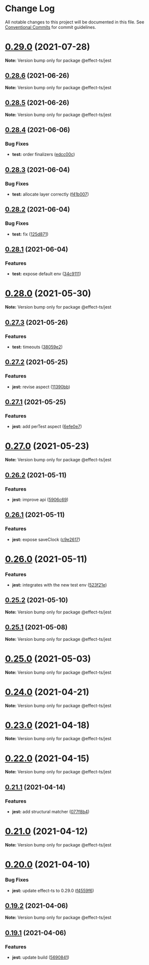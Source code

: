 # Change Log

All notable changes to this project will be documented in this file.
See [Conventional Commits](https://conventionalcommits.org) for commit guidelines.

# [0.29.0](https://github.com/Effect-TS/jest/compare/@effect-ts/jest@0.28.6...@effect-ts/jest@0.29.0) (2021-07-28)

**Note:** Version bump only for package @effect-ts/jest





## [0.28.6](https://github.com/Effect-TS/jest/compare/@effect-ts/jest@0.28.5...@effect-ts/jest@0.28.6) (2021-06-26)

**Note:** Version bump only for package @effect-ts/jest





## [0.28.5](https://github.com/Effect-TS/jest/compare/@effect-ts/jest@0.28.4...@effect-ts/jest@0.28.5) (2021-06-26)

**Note:** Version bump only for package @effect-ts/jest





## [0.28.4](https://github.com/Effect-TS/jest/compare/@effect-ts/jest@0.28.3...@effect-ts/jest@0.28.4) (2021-06-06)


### Bug Fixes

* **test:** order finalizers ([edcc00c](https://github.com/Effect-TS/jest/commit/edcc00c7ba12d113127142f635ca7cd291998787))





## [0.28.3](https://github.com/Effect-TS/jest/compare/@effect-ts/jest@0.28.2...@effect-ts/jest@0.28.3) (2021-06-04)


### Bug Fixes

* **test:** allocate layer correctly ([f41b007](https://github.com/Effect-TS/jest/commit/f41b0073c55bd58fafdd781620407c1c00b9212c))





## [0.28.2](https://github.com/Effect-TS/jest/compare/@effect-ts/jest@0.28.1...@effect-ts/jest@0.28.2) (2021-06-04)


### Bug Fixes

* **test:** fix ([125d871](https://github.com/Effect-TS/jest/commit/125d8711ab06b8d449f3fecad967fcf444303c43))





## [0.28.1](https://github.com/Effect-TS/jest/compare/@effect-ts/jest@0.28.0...@effect-ts/jest@0.28.1) (2021-06-04)


### Features

* **test:** expose default env ([34c9111](https://github.com/Effect-TS/jest/commit/34c911151f8f7fb1625343874a66395b3a749732))





# [0.28.0](https://github.com/Effect-TS/jest/compare/@effect-ts/jest@0.27.3...@effect-ts/jest@0.28.0) (2021-05-30)

**Note:** Version bump only for package @effect-ts/jest





## [0.27.3](https://github.com/Effect-TS/jest/compare/@effect-ts/jest@0.27.2...@effect-ts/jest@0.27.3) (2021-05-26)


### Features

* **test:** timeouts ([38059e2](https://github.com/Effect-TS/jest/commit/38059e238ff559c9d373a2815483de5dc5d0e780))





## [0.27.2](https://github.com/Effect-TS/jest/compare/@effect-ts/jest@0.27.1...@effect-ts/jest@0.27.2) (2021-05-25)


### Features

* **jest:** revise aspect ([11390bb](https://github.com/Effect-TS/jest/commit/11390bb7ff72007efd7bb20fe7891a1844146abf))





## [0.27.1](https://github.com/Effect-TS/jest/compare/@effect-ts/jest@0.27.0...@effect-ts/jest@0.27.1) (2021-05-25)


### Features

* **jest:** add perTest aspect ([6efe0e7](https://github.com/Effect-TS/jest/commit/6efe0e741b90ef6572bce9db64b5d439ce3592d9))





# [0.27.0](https://github.com/Effect-TS/jest/compare/@effect-ts/jest@0.26.2...@effect-ts/jest@0.27.0) (2021-05-23)

**Note:** Version bump only for package @effect-ts/jest





## [0.26.2](https://github.com/Effect-TS/jest/compare/@effect-ts/jest@0.26.1...@effect-ts/jest@0.26.2) (2021-05-11)


### Features

* **jest:** improve api ([5906c69](https://github.com/Effect-TS/jest/commit/5906c696083985bb9c37e067c5b23424e154d166))





## [0.26.1](https://github.com/Effect-TS/jest/compare/@effect-ts/jest@0.26.0...@effect-ts/jest@0.26.1) (2021-05-11)


### Features

* **jest:** expose saveClock ([c9e2617](https://github.com/Effect-TS/jest/commit/c9e26178d1e4277b7559e1bc61932ffe39b1b62d))





# [0.26.0](https://github.com/Effect-TS/jest/compare/@effect-ts/jest@0.25.2...@effect-ts/jest@0.26.0) (2021-05-11)


### Features

* **jest:** integrates with the new test env ([523f21e](https://github.com/Effect-TS/jest/commit/523f21efa390c45cebd251d047a5340ac02ef607))





## [0.25.2](https://github.com/Effect-TS/jest/compare/@effect-ts/jest@0.25.1...@effect-ts/jest@0.25.2) (2021-05-10)

**Note:** Version bump only for package @effect-ts/jest





## [0.25.1](https://github.com/Effect-TS/jest/compare/@effect-ts/jest@0.25.0...@effect-ts/jest@0.25.1) (2021-05-08)

**Note:** Version bump only for package @effect-ts/jest





# [0.25.0](https://github.com/Effect-TS/jest/compare/@effect-ts/jest@0.24.0...@effect-ts/jest@0.25.0) (2021-05-03)

**Note:** Version bump only for package @effect-ts/jest





# [0.24.0](https://github.com/Effect-TS/jest/compare/@effect-ts/jest@0.23.0...@effect-ts/jest@0.24.0) (2021-04-21)

**Note:** Version bump only for package @effect-ts/jest





# [0.23.0](https://github.com/Effect-TS/jest/compare/@effect-ts/jest@0.22.0...@effect-ts/jest@0.23.0) (2021-04-18)

**Note:** Version bump only for package @effect-ts/jest





# [0.22.0](https://github.com/Effect-TS/jest/compare/@effect-ts/jest@0.21.1...@effect-ts/jest@0.22.0) (2021-04-15)

**Note:** Version bump only for package @effect-ts/jest





## [0.21.1](https://github.com/Effect-TS/jest/compare/@effect-ts/jest@0.21.0...@effect-ts/jest@0.21.1) (2021-04-14)


### Features

* **jest:** add structural matcher ([077f8b4](https://github.com/Effect-TS/jest/commit/077f8b45470fb9e71b2e4d91c0b8737ebadaf8ef))





# [0.21.0](https://github.com/Effect-TS/jest/compare/@effect-ts/jest@0.20.0...@effect-ts/jest@0.21.0) (2021-04-12)

**Note:** Version bump only for package @effect-ts/jest





# [0.20.0](https://github.com/Effect-TS/jest/compare/@effect-ts/jest@0.19.2...@effect-ts/jest@0.20.0) (2021-04-10)


### Bug Fixes

* **jest:** update effect-ts to 0.29.0 ([f4559f6](https://github.com/Effect-TS/jest/commit/f4559f6f721db58eb4ffc569b39e2d6433f6c248))





## [0.19.2](https://github.com/Effect-TS/jest/compare/@effect-ts/jest@0.19.1...@effect-ts/jest@0.19.2) (2021-04-06)

**Note:** Version bump only for package @effect-ts/jest





## [0.19.1](https://github.com/Effect-TS/jest/compare/@effect-ts/jest@0.19.0...@effect-ts/jest@0.19.1) (2021-04-06)


### Features

* **jest:** update build ([5690841](https://github.com/Effect-TS/jest/commit/5690841dc51fd617b2ac980e07a4e29d0e1ce6d8))
